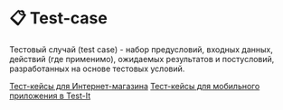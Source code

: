 # 📋 Test-case

Тестовый случай (test case) - набор предусловий, входных данных, действий (где применимо), ожидаемых результатов и постусловий, разработанных на основе тестовых условий.

[Тест-кейсы для Интернет-магазина](https://docs.google.com/spreadsheets/d/1n7JJqbliyZ7G38zgekmOpd0uGrqjbMLQeIujpLhckRI/edit?usp=sharing)
[Тест-кейсы для мобильного приложения в Test-It](https://docs.google.com/spreadsheets/d/1AJPVy25pUcKp_yMzrUZqkLErUVYxZvib/edit?usp=sharing&ouid=109821354030206725685&rtpof=true&sd=true)
